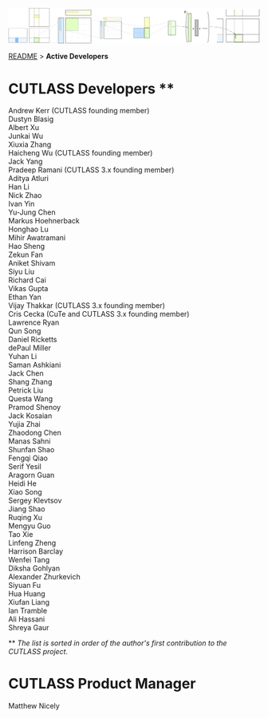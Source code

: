 ![ALT](./media/images/gemm-hierarchy-with-epilogue-no-labels.png "CUTLASS")

[README](./README.md#documentation) > **Active Developers**

# CUTLASS Developers **

Andrew Kerr (CUTLASS founding member)<br />
Dustyn Blasig<br />
Albert Xu<br />
Junkai Wu<br />
Xiuxia Zhang<br />
Haicheng Wu (CUTLASS founding member)<br />
Jack Yang<br />
Pradeep Ramani (CUTLASS 3.x founding member)<br />
Aditya Atluri<br />
Han Li<br />
Nick Zhao<br />
Ivan Yin<br />
Yu-Jung Chen<br />
Markus Hoehnerback<br />
Honghao Lu<br />
Mihir Awatramani<br />
Hao  Sheng<br />
Zekun Fan<br />
Aniket	Shivam<br />
Siyu Liu<br />
Richard Cai<br />
Vikas Gupta<br />
Ethan Yan<br />
Vijay Thakkar (CUTLASS 3.x founding member)<br />
Cris Cecka (CuTe and CUTLASS 3.x founding member)<br />
Lawrence Ryan<br />
Qun Song<br />
Daniel Ricketts<br />
dePaul Miller<br />
Yuhan Li<br />
Saman Ashkiani<br />
Jack Chen<br />
Shang Zhang<br />
Petrick Liu<br />
Questa Wang<br />
Pramod Shenoy<br />
Jack Kosaian<br />
Yujia Zhai<br />
Zhaodong Chen<br />
Manas Sahni<br />
Shunfan Shao<br />
Fengqi Qiao<br />
Serif Yesil<br />
Aragorn Guan<br />
Heidi He<br />
Xiao Song<br />
Sergey Klevtsov<br />
Jiang Shao<br />
Ruqing Xu<br />
Mengyu Guo<br />
Tao Xie<br />
Linfeng Zheng<br />
Harrison Barclay<br />
Wenfei Tang<br />
Diksha Gohlyan<br />
Alexander Zhurkevich<br />
Siyuan Fu<br />
Hua Huang<br />
Xiufan Liang<br />
Ian Tramble<br />
Ali Hassani<br />
Shreya Gaur<br />

** _The list is sorted in order of the author's first contribution to the CUTLASS project._

# CUTLASS Product Manager
Matthew Nicely<br />
